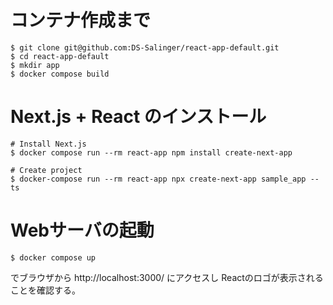 # コンテナ作成まで 

```
$ git clone git@github.com:DS-Salinger/react-app-default.git
$ cd react-app-default
$ mkdir app
$ docker compose build
```

# Next.js + React のインストール

```
# Install Next.js 
$ docker compose run --rm react-app npm install create-next-app

# Create project
$ docker-compose run --rm react-app npx create-next-app sample_app --ts
```

# Webサーバの起動

```
$ docker compose up
```

でブラウザから http://localhost:3000/ にアクセスし
Reactのロゴが表示されることを確認する。
